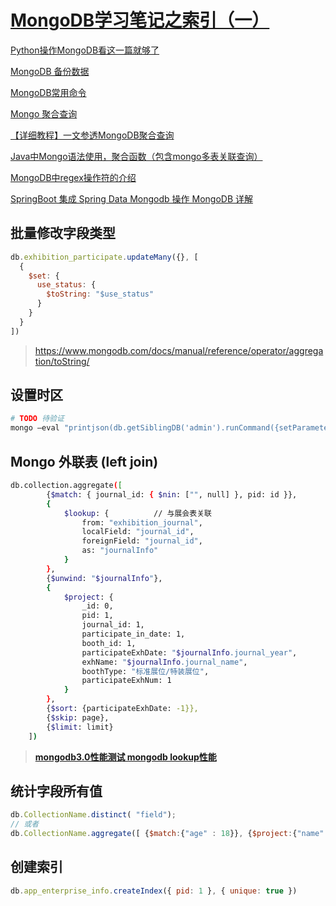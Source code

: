 # [MongoDB学习笔记之索引（一）](https://blog.csdn.net/yaya_jn/article/details/124396562)



[Python操作MongoDB看这一篇就够了](https://blog.csdn.net/m0_72829928/article/details/126860153)

[MongoDB 备份数据](https://www.qikegu.com/docs/3310)

[MongoDB常用命令](https://blog.csdn.net/weixin_49107940/article/details/125677592)

[Mongo 聚合查询](https://www.cnblogs.com/fatedeity/p/16920756.html)

[【详细教程】一文参透MongoDB聚合查询](https://segmentfault.com/a/1190000042114761)

[Java中Mongo语法使用，聚合函数（包含mongo多表关联查询）](https://blog.csdn.net/lexiaowu/article/details/130222960)

[MongoDB中regex操作符的介绍](https://blog.csdn.net/qq_15260769/article/details/80572161)

[SpringBoot 集成 Spring Data Mongodb 操作 MongoDB 详解](http://www.mydlq.club/article/85/#8mongodb-%E8%81%9A%E5%90%88%E6%93%8D%E4%BD%9C)



## 批量修改字段类型

```javascript
db.exhibition_participate.updateMany({}, [
  {
    $set: {
      use_status: {
        $toString: "$use_status"
      }
    }
  }
])
```

> https://www.mongodb.com/docs/manual/reference/operator/aggregation/toString/

## 设置时区

```bash
# TODO 待验证
mongo –eval "printjson(db.getSiblingDB('admin').runCommand({setParameter: 1, timezone: 'Asia/Shanghai'}))"
```





## Mongo 外联表 (left join)

```bash
db.collection.aggregate([
        {$match: { journal_id: { $nin: ["", null] }, pid: id }},
        {
            $lookup: {          // 与展会表关联
                from: "exhibition_journal",
                localField: "journal_id",
                foreignField: "journal_id",
                as: "journalInfo"
            }
        },
        {$unwind: "$journalInfo"},
        {
            $project: {
                _id: 0,
                pid: 1,
                journal_id: 1,
                participate_in_date: 1,
                booth_id: 1,
                participateExhDate: "$journalInfo.journal_year",
                exhName: "$journalInfo.journal_name",
                boothType: "标准展位/特装展位",
                participateExhNum: 1
            }
        },
        {$sort: {participateExhDate: -1}}, 
        {$skip: page}, 
        {$limit: limit}
    ])
```

> [**mongodb3.0性能测试 mongodb lookup性能**](https://blog.51cto.com/u_16099331/7094088)

## 统计字段所有值

```javascript
db.CollectionName.distinct( "field");
// 或者
db.CollectionName.aggregate([ {$match:{"age" : 18}}, {$project:{"name":true}}, {$group:{_id:"$name"}}, {$group:{_id:null,count:{$sum:1}}} ])
```

## 创建索引

```javascript
db.app_enterprise_info.createIndex({ pid: 1 }, { unique: true })
```

